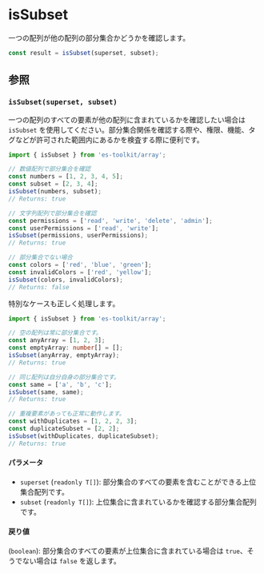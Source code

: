 # isSubset

一つの配列が他の配列の部分集合かどうかを確認します。

```typescript
const result = isSubset(superset, subset);
```

## 参照

### `isSubset(superset, subset)`

一つの配列のすべての要素が他の配列に含まれているかを確認したい場合は `isSubset` を使用してください。部分集合関係を確認する際や、権限、機能、タグなどが許可された範囲内にあるかを検査する際に便利です。

```typescript
import { isSubset } from 'es-toolkit/array';

// 数値配列で部分集合を確認
const numbers = [1, 2, 3, 4, 5];
const subset = [2, 3, 4];
isSubset(numbers, subset);
// Returns: true

// 文字列配列で部分集合を確認
const permissions = ['read', 'write', 'delete', 'admin'];
const userPermissions = ['read', 'write'];
isSubset(permissions, userPermissions);
// Returns: true

// 部分集合でない場合
const colors = ['red', 'blue', 'green'];
const invalidColors = ['red', 'yellow'];
isSubset(colors, invalidColors);
// Returns: false
```

特別なケースも正しく処理します。

```typescript
import { isSubset } from 'es-toolkit/array';

// 空の配列は常に部分集合です。
const anyArray = [1, 2, 3];
const emptyArray: number[] = [];
isSubset(anyArray, emptyArray);
// Returns: true

// 同じ配列は自分自身の部分集合です。
const same = ['a', 'b', 'c'];
isSubset(same, same);
// Returns: true

// 重複要素があっても正常に動作します。
const withDuplicates = [1, 2, 2, 3];
const duplicateSubset = [2, 2];
isSubset(withDuplicates, duplicateSubset);
// Returns: true
```

#### パラメータ

- `superset` (`readonly T[]`): 部分集合のすべての要素を含むことができる上位集合配列です。
- `subset` (`readonly T[]`): 上位集合に含まれているかを確認する部分集合配列です。

#### 戻り値

(`boolean`): 部分集合のすべての要素が上位集合に含まれている場合は `true`、そうでない場合は `false` を返します。
